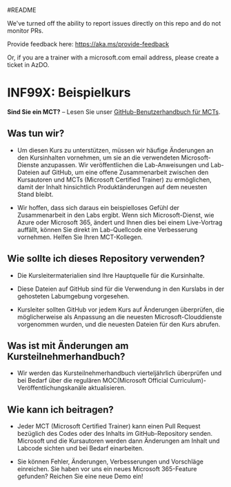#README

We've turned off the ability to report issues directly on this repo and do not monitor PRs.

Provide feedback here: https://aka.ms/provide-feedback

Or, if you are a trainer with a microsoft.com email address, please create a ticket in AzDO.

# INF99X: Beispielkurs

**Sind Sie ein MCT?** – Lesen Sie unser [GitHub-Benutzerhandbuch für MCTs](https://microsoftlearning.github.io/MCT-User-Guide/).

## Was tun wir?

- Um diesen Kurs zu unterstützen, müssen wir häufige Änderungen an den Kursinhalten vornehmen, um sie an die verwendeten Microsoft-Dienste anzupassen. Wir veröffentlichen die Lab-Anweisungen und Lab-Dateien auf GitHub, um eine offene Zusammenarbeit zwischen den Kursautoren und MCTs (Microsoft Certified Trainer) zu ermöglichen, damit der Inhalt hinsichtlich Produktänderungen auf dem neuesten Stand bleibt.

- Wir hoffen, dass sich daraus ein beispielloses Gefühl der Zusammenarbeit in den Labs ergibt. Wenn sich Microsoft-Dienst, wie Azure oder Microsoft 365, ändert und Ihnen dies bei einem Live-Vortrag auffällt, können Sie direkt im Lab-Quellcode eine Verbesserung vornehmen. Helfen Sie Ihren MCT-Kollegen.

## Wie sollte ich dieses Repository verwenden?

- Die Kursleitermaterialien sind Ihre Hauptquelle für die Kursinhalte.

- Diese Dateien auf GitHub sind für die Verwendung in den Kurslabs in der gehosteten Labumgebung vorgesehen.

- Kursleiter sollten GitHub vor jedem Kurs auf Änderungen überprüfen, die möglicherweise als Anpassung an die neuesten Microsoft-Clouddienste vorgenommen wurden, und die neuesten Dateien für den Kurs abrufen.

## Was ist mit Änderungen am Kursteilnehmerhandbuch?

- Wir werden das Kursteilnehmerhandbuch vierteljährlich überprüfen und bei Bedarf über die regulären MOC(Microsoft Official Curriculum)-Veröffentlichungskanäle aktualisieren.

## Wie kann ich beitragen?

- Jeder MCT (Microsoft Certified Trainer) kann einen Pull Request bezüglich des Codes oder des Inhalts im GitHub-Repository senden. Microsoft und die Kursautoren werden dann Änderungen am Inhalt und Labcode sichten und bei Bedarf einarbeiten.

- Sie können Fehler, Änderungen, Verbesserungen und Vorschläge einreichen. Sie haben vor uns ein neues Microsoft 365-Feature gefunden? Reichen Sie eine neue Demo ein!
